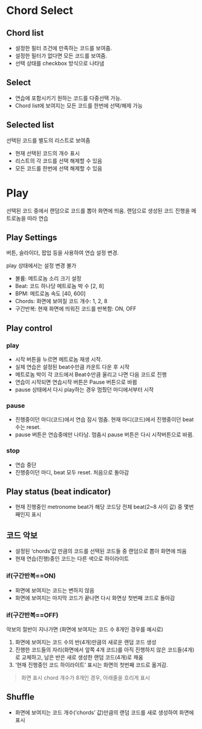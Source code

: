 # Chord Select

## Chord list

- 설정한 필터 조건에 만족하는 코드를 보여줌.
- 설정한 필터가 없다면 모든 코드를 보여줌.
- 선택 상태를 checkbox 방식으로 나타냄

## Select

- 연습에 포함시키기 원하는 코드를 다중선택 가능.
- Chord list에 보여지는 모든 코드를 한번에 선택/해제 가능

## Selected list

선택된 코드를 별도의 리스트로 보여줌

- 현재 선택된 코드의 개수 표시
- 리스트의 각 코드를 선택 해제할 수 있음
- 모든 코드를 한번에 선택 해제할 수 있음

# Play

선택된 코드 중에서 랜덤으로 코드를 뽑아 화면에 띄움. 랜덤으로 생성된 코드 진행을 메트로놈을 따라 연습

## Play Settings

버튼, 슬라이더, 팝업 등을 사용하여 연습 설정 변경.

play 상태에서는 설정 변경 불가

- 볼륨: 메트로놈 소리 크기 설정
- Beat: 코드 하나당 메트로놈 박 수 [2, 8]
- BPM: 메트로놈 속도 [40, 600]
- Chords: 화면에 보여질 코드 개수: 1, 2, 8
- 구간반복: 현재 화면에 띄워진 코드를 반복함: ON, OFF

## Play control

### play

- 시작 버튼을 누르면 메트로놈 재생 시작.
- 실제 연습은 설정된 beat수만큼 카운트 다운 후 시작
- 메트로놈 박이 각 코드에서 Beat수만큼 울리고 나면 다음 코드로 진행
- 연습이 시작되면 연습시작 버튼은 Pause 버튼으로 바뀜
- pause 상태에서 다시 play하는 경우 멈췄던 마디에서부터 시작

### pause

- 진행중이던 마디(코드)에서 연습 잠시 멈춤. 현재 마디(코드)에서 진행중이던 beat수는 reset.
- pause 버튼은 연습중에만 나타남. 멈춤시 pause 버튼은 다시 시작버튼으로 바뀜.

### stop

- 연습 중단
- 진행중이던 마디, beat 모두 reset. 처음으로 돌아감

## Play status (beat indicator)

- 현재 진행중인 metronome beat가 해당 코드당 전체 beat(2~8 사이 값) 중 몇번째인지 표시

## 코드 악보

- 설정된 ‘chords’값 만큼의 코드를 선택된 코드들 중 랜덤으로 뽑아 화면에 띄움
- 현재 연습(진행)중인 코드는 다른 색으로 하이라이트

### if(구간반복==ON)

- 화면에 보여지는 코드는 변하지 않음
- 화면에 보여지는 마지막 코드가 끝나면 다시 화면상 첫번째 코드로 돌아감

### if(구간반복==OFF)

악보의 절반이 지나가면 (화면에 보여지는 코드 수 8개인 경우를 예시로)

1. 화면에 보여지는 코드 수의 반(4개)만큼의 새로운 랜덤 코드 생성
2. 진행한 코드들의 자리(화면에서 앞쪽 4개 코드)를 아직 진행하지 않은 코드들(4개)로 교체하고, 남은 반은 새로 생성한 랜덤 코드(4개)로 채움
3. ‘현재 진행중인 코드 하이라이트’ 표시는 화면의 첫번째 코드로 옮겨감.

> 화면 표시 chord 개수가 8개인 경우, 아래줄을 흐리게 표시

## Shuffle

- 화면에 보여지는 코드 개수(’chords’ 값)만큼의 랜덤 코드를 새로 생성하여 화면에 표시